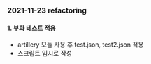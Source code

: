### 2021-11-23 refactoring

#### 1. 부화 테스트 적용

- artillery 모듈 사용 후 test.json, test2.json 적용
- 스크립트 임시로 작성
